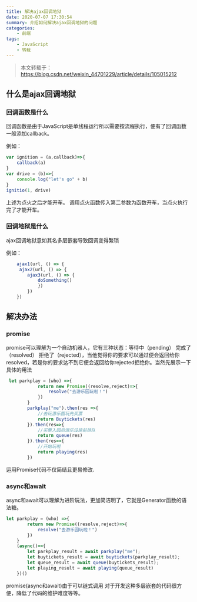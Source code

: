 ```yaml
---
title: 解决ajax回调地狱
date: 2020-07-07 17:30:54
summary: 介绍如何解决ajax回调地狱的问题
categories:
    - 前端
tags:
    - JavaScript
    - 转载
---
```


> 本文转载于：https://blog.csdn.net/weixin_44701229/article/details/105015212

## 什么是ajax回调地狱

### 回调函数是什么

回调函数是由于JavaScript是单线程运行所以需要按流程执行，便有了回调函数一般添加callback。

例如：

```js
var ignition = (a,callback)=>{ 
    callback(a)
}
var drive = (b)=>{
    console.log("let's go" + b)
}
ignitio(1, drive)
```

上述为点火之后才能开车。 调用点火函数传入第二参数为函数开车，当点火执行完了才能开车。

### 回调地狱是什么

ajax回调地狱意如其名多层嵌套导致回调变得繁琐

例如：

```js
	ajax1(url, () => {
   	 ajax2(url, () => {
        ajax3(url, () => {
        	doSomething()
       		})
    	})
    })
```

## 解决办法

### promise

promise可以理解为一个自动机器人，它有三种状态：等待中（pending） 完成了 （resolved） 拒绝了（rejected），当他觉得你的要求可以通过便会返回给你resolved，若是你的要求达不到它便会返回给你rejected拒绝你。当然先展示一下具体的用法

```js
 let parkplay = (who) =>{
			return new Promise((resolve,reject)=>{
				resolve("去游乐园玩啦！")
			})
		}
		parkplay("me").then(res =>{
			//去玩游乐圆玩先买票
			return Buytickets(res)
		}).then(res=>{
			//买票入园后游乐设施前排队
			return queue(res)
		}).then(res=>{
			//开始玩啦
			return playing(res)
		})
```

运用Promise代码不仅简结且更易修改.

### async和await

async和await可以理解为进阶玩法，更加简洁明了，它就是Generator函数的语法糖。

```js
let parkplay = (who) =>{
   		return new Promise((resolve,reject)=>{
   			resolve("去游乐园玩啦！")
   		})
   	}
   	(async()=>{
   		let parkplay_result = await parkplay("me");
   		let buytickets_result = await buytickets(parkplay_result);
   		let queue_result = await queue(buytickets_result);
   		let playing_result = await playing(queue_result)
   	})()
```

promise(async和await)由于可以链式调用 对于开发这种多层嵌套的代码很方便，降低了代码的维护难度等等。